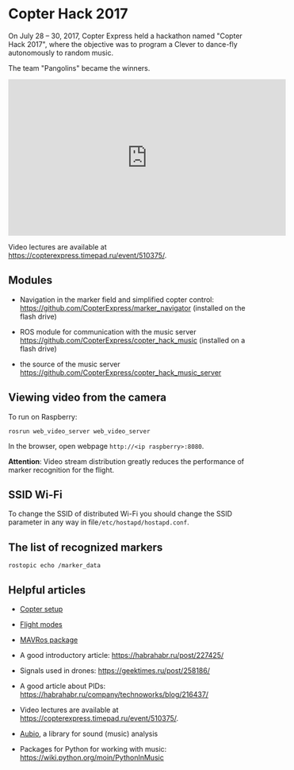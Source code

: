 Copter Hack 2017
===

On July 28 – 30, 2017, Copter Express held a hackathon named "Copter Hack 2017", where the objective was to program a Clever to dance-fly autonomously to random music.

The team "Pangolins" became the winners.

<iframe width="560" height="315" src="https://www.youtube.com/embed/xgXheg3TTs4?rel=0" frameborder="0" allowfullscreen></iframe>

Video lectures are available at https://copterexpress.timepad.ru/event/510375/.

Modules
---

* Navigation in the marker field and simplified copter control: https://github.com/CopterExpress/marker_navigator (installed on the flash drive)

* ROS module for communication with the music server https://github.com/CopterExpress/copter_hack_music (installed on a flash drive)

* the source of the music server https://github.com/CopterExpress/copter_hack_music_server

Viewing video from the camera
---

To run on Raspberry:

```(bash)
rosrun web_video_server web_video_server
```

In the browser, open webpage ``http://<ip raspberry>:8080``.

**Attention**: Video stream distribution greatly reduces the performance of marker recognition for the flight.

SSID Wi-Fi
---

To change the SSID of distributed Wi-Fi you should change the SSID parameter in any way in file``/etc/hostapd/hostapd.conf``.

The list of recognized markers
---

```(bash)
rostopic echo /marker_data
```

Helpful articles
---

* [Copter setup](setup.md)

* [Flight modes](modes.md)

* [MAVRos package](mavros.md)

* A good introductory article: https://habrahabr.ru/post/227425/

* Signals used in drones: https://geektimes.ru/post/258186/

* A good article about PIDs: https://habrahabr.ru/company/technoworks/blog/216437/

* Video lectures are available at https://copterexpress.timepad.ru/event/510375/.

* [Aubio](https://aubio.org), a library for sound (music) analysis

* Packages for Python for working with music: https://wiki.python.org/moin/PythonInMusic
